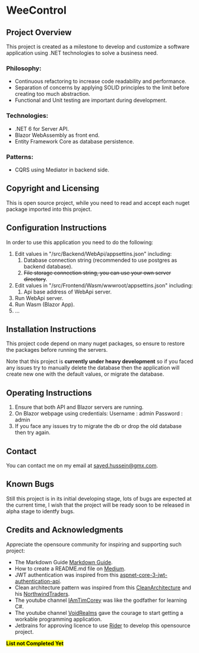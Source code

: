 # WeeControl
## Project Overview
This project is created as a milestone to develop and customize a software application using .NET technologies to solve a business need.

### Philosophy:
* Continuous refactoring to increase code readability and performance.
* Separation of concerns by applying SOLID principles to the limit before creating too much abstraction.
* Functional and Unit testing are important during development.

### Technologies:
* .NET 6 for Server API.
* Blazor WebAssembly as front end.
* Entity Framework Core as database persistence.

### Patterns:
* CQRS using Mediator in backend side.

## Copyright and Licensing
This is open source project, while you need to read and accept each nuget package imported into this project.

## Configuration Instructions
In order to use this application you need to do the following:

1. Edit values in \"/src/Backend/WebApi/appsettins.json\" including:
    1. Database connection string (recommended to use postgres as backend database).
    2. <del>File storage connection string, you can use your own server directory</del>.
2. Edit values in \"/src/Frontend/Wasm/wwwroot/appsettins.json\" including:
    1. Api base address of WebApi server.
3. Run WebApi server.
4. Run Wasm (Blazor App).
5. ...

## Installation Instructions
This project code depend on many nuget packages, so ensure to restore the packages before running the servers.

Note that this project is **currently under heavy development** so if you faced any issues try to manually delete the database then the application will create new one with the default values, or migrate the database.

## Operating Instructions
1. Ensure that both API and Blazor servers are running.
2. On Blazor webpage using credentials:
   Username : admin
   Password : admin
3. If you face any issues try to migrate the db or drop the old database then try again.

[comment]: <> (<del>“What is this? Where does this go?” Now is the time to demystify any assumptions around how to use your project.</del>)

[comment]: <> (## A list of files included)

[comment]: <> (<del>Contingent upon how large your source code is, you may opt to not include the file tree, however you can still explain how to traverse through your code. For example, how is your code modularized? Did you use the MVC &#40;Model, View, Controller&#41; method? Did you use a Router system? Just a few questions to consider when detailing your file structure.</del>)


## Contact
You can contact me on my email at <sayed.hussein@gmx.com>.

## Known Bugs
Still this project is in its initial developing stage, lots of bugs are expected at the current time, I wish that the project will be ready soon to be released in alpha stage to identfy bugs.

[comment]: <> (## Troubleshooting)

[comment]: <> (<del>In this section you will be able to highlight how your users can become troubleshooting masters for common issues encountered on your project.</del>)

## Credits and Acknowledgments
Appreciate the opensoure community for inspiring and supporting such project:

* The Markdown Guide [Markdown Guide](https://www.markdownguide.org).
* How to create a README.md file on [Medium](https://medium.com/@latoyazamill/how-to-create-a-readme-md-file-37cffa2d7ab4).
* JWT authentication was inspired from this [aspnet-core-3-jwt-authentication-api](https://github.com/cornflourblue/aspnet-core-3-jwt-authentication-api).
* Clean architecture pattern was inspired from this [CleanArchitecture](https://github.com/ardalis/CleanArchitecture) and his [NorthwindTraders](https://github.com/jasontaylordev/NorthwindTraders).
* The youtube channel [IAmTimCorey](https://www.youtube.com/user/IAmTimCorey) was like the godfather for learning C#.
* The youtube channel [VoidRealms](https://www.youtube.com/channel/UCYP0nk48grsMwO3iL8YaAKA) gave the courage to start getting a workable programming application.
* Jetbrains for approving licence to use [Rider](https://www.jetbrains.com/rider/) to develop this opensource project.

**<mark>List not Completed Yet</mark>**

[comment]: <> (## A changelog &#40;usually for programmers&#41;)

[comment]: <> (<del>A changelog is a chronological list of all notable changes made to a project such as: records of changes such as bug fixes, new features, improvements, new frameworks or libraries used, and etc.</del>)

[comment]: <> (## A news section &#40;usually for users&#41;)

[comment]: <> (<del>If your project is live and in production and you are receiving feedback from users, this is a great place to let them know, “Hey, we hear you, we appreciate you, and because of your feedback here are the most recent changes, updates, and new features made.”</del>)
